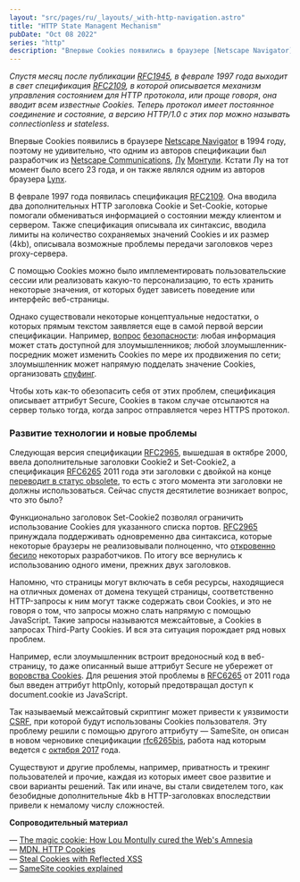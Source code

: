```yaml
---
layout: "src/pages/ru/_layouts/_with-http-navigation.astro"
title: "HTTP State Managent Mechanism"
pubDate: "Oct 08 2022"
series: "http"
description: "Впервые Cookies появились в браузере [Netscape Navigator](https://en.wikipedia.org/wiki/Netscape_(web_browser)) в 1994 году, поэтому не удивительно, что одним из авторов спецификации был разработчик из [Netscape Communications](https://en.wikipedia.org/wiki/Netscape), [Лу](https://en.wikipedia.org/wiki/Lou_Montulli) [Монтули](https://en.wikipedia.org/wiki/Lou_Montulli). Кстати Лу на тот момент было всего 23 года, и он также являлся одним из авторов браузера [Lynx](https://en.wikipedia.org/wiki/Lynx_(web_browser))"
---
```


_Спустя месяц после публикации_ [_RFC1945_](https://tools.ietf.org/html/rfc1945)_, в феврале 1997 года выходит в свет спецификация_ [_RFC2109_](https://www.rfc-editor.org/rfc/rfc2109)_, в которой описывается механизм управления состоянием для HTTP протокола_, _или проще говоря_, _она вводит всем известные Cookies. Теперь протокол имеет постоянное соединение и состояние, а версию HTTP/1.0 с этих пор можно называть connectionless и stateless._  
  
  
Впервые Cookies появились в браузере [Netscape Navigator](https://en.wikipedia.org/wiki/Netscape_(web_browser)) в 1994 году, поэтому не удивительно, что одним из авторов спецификации был разработчик из [Netscape Communications](https://en.wikipedia.org/wiki/Netscape), [Лу](https://en.wikipedia.org/wiki/Lou_Montulli) [Монтули](https://en.wikipedia.org/wiki/Lou_Montulli). Кстати Лу на тот момент было всего 23 года, и он также являлся одним из авторов браузера [Lynx](https://en.wikipedia.org/wiki/Lynx_(web_browser)).  
  
В феврале 1997 года появилась спецификация [RFC2109](https://www.rfc-editor.org/rfc/rfc2109)_._ Она вводила два дополнительных HTTP заголовка Cookie и Set-Cookie, которые помогали обмениваться информацией о состоянии между клиентом и сервером. Также спецификация описывала их синтаксис, вводила лимиты на количество сохраняемых значений Cookies и их размер (4kb), описывала возможные проблемы передачи заголовков через proxy-сервера.  
  
С помощью Cookies можно было имплементировать пользовательские сессии или реализовать какую-то персонализацию, то есть хранить некоторые значения, от которых будет зависеть поведение или интерфейс веб-страницы.  
  
Однако существовали некоторые концептуальные недостатки, о которых прямым текстом заявляется еще в самой первой версии спецификации. Например, [вопрос](https://www.rfc-editor.org/rfc/rfc2109#section-8.1) [безопасности](https://www.rfc-editor.org/rfc/rfc2109#section-8.1): любая информация может стать доступной для злоумышленников; любой злоумышленник-посредник может изменить Cookies по мере их продвижения по сети; злоумышленник может напрямую подделать значение Cookies, организовать [спуфинг](https://ru.wikipedia.org/wiki/%D0%A1%D0%BF%D1%83%D1%84%D0%B8%D0%BD%D0%B3).  
  
Чтобы хоть как-то обезопасить себя от этих проблем, спецификация описывает аттрибут Secure, Cookies в таком случае отсылаются на сервер только тогда, когда запрос отправляется через HTTPS протокол.  
  
### Развитие технологии и новые проблемы  
  
Следующая версия спецификации [RFC2965](https://www.rfc-editor.org/rfc/rfc2965), вышедшая в октябре 2000, ввела дополнительные заголовки Cookie2 и Set-Cookie2, а спецификация [RFC6265](https://www.rfc-editor.org/rfc/rfc6265) 2011 года эти заголовки с двойкой на конце [переводит в статус obsolete](https://www.rfc-editor.org/rfc/rfc6265#section-9.2), то есть с этого момента эти заголовки не должны использоваться. Сейчас спустя десятилетие возникает вопрос, что это было?  
  
Функционально заголовок Set-Cookie2 позволял ограничить использование Cookies для указанного списка портов. [RFC2965](https://www.rfc-editor.org/rfc/rfc2965) принуждала поддерживать одновременно два синтаксиса, которые некоторые браузеры не реализовывали полноценно, что [откровенно бесило](https://www.mnot.net/blog/2006/10/27/cookie_fun) некоторых разработчиков. По итогу все вернулись к использованию одного имени, прежних двух заголовков.  
  
Напомню, что страницы могут включать в себя ресурсы, находящиеся на отличных доменах от домена текущей страницы, соответственно HTTP-запросы к ним могут также содержать свои Cookies, и это не говоря о том, что запросы можно слать напрямую с помощью JavaScript. Такие запросы называются межсайтовые, а Cookies в запросах Third-Party Cookies. И вся эта ситуация порождает ряд новых проблем.  
  
Например, если злоумышленник встроит вредоносный код в веб-страницу, то даже описанный выше аттрибут Secure не убережет от [воровства Cookies](https://github.com/R0B1NL1N/WebHacking101/blob/master/xss-reflected-steal-cookie.md). Для решения этой проблемы в [RFC6265](https://www.rfc-editor.org/rfc/rfc6265) от 2011 года был введен аттрибут httpOnly, который предотвращал доступ к document.cookie из JavaScript.  
  
Так называемый межсайтовый скриптинг может привести к уязвимости [CSRF](https://ru.wikipedia.org/wiki/%D0%9C%D0%B5%D0%B6%D1%81%D0%B0%D0%B9%D1%82%D0%BE%D0%B2%D0%B0%D1%8F_%D0%BF%D0%BE%D0%B4%D0%B4%D0%B5%D0%BB%D0%BA%D0%B0_%D0%B7%D0%B0%D0%BF%D1%80%D0%BE%D1%81%D0%B0), при которой будут использованы Cookies пользователя. Эту проблему решили с помощью другого аттрибуту — SameSite, он описан в новом черновике спецификации [rfc6265bis](https://datatracker.ietf.org/doc/html/draft-ietf-httpbis-rfc6265bis-10), работа над которым ведется с [октября 2017](https://datatracker.ietf.org/doc/html/draft-ietf-httpbis-rfc6265bis-01) года.  
  
Существуют и другие проблемы, например, приватность и трекинг пользователей и прочие, каждая из которых имеет свое развитие и свои варианты решений. Так или иначе, вы стали свидетелем того, как безобидные дополнительные 4kb в HTTP-заголовках впоследствии привели к немалому числу сложностей.  
  
**Сопроводительный материал**  

— [The magic cookie: How Lou Montully cured the Web's Amnesia](https://hiddenheroes.netguru.com/lou-montulli)  
— [MDN. HTTP Cookies](https://developer.mozilla.org/ru/docs/Web/HTTP/Cookies)  
— [Steal Cookies with Reflected XSS](https://github.com/R0B1NL1N/WebHacking101/blob/master/xss-reflected-steal-cookie.md)  
— [SameSite cookies explained](https://web.dev/samesite-cookies-explained/)  
